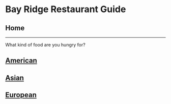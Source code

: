 # Bay Ridge Restaurant Guide
## Home
---
What kind of food are you hungry for?
## [American](american/american.md)
## [Asian](asian.md)
## [European](european)